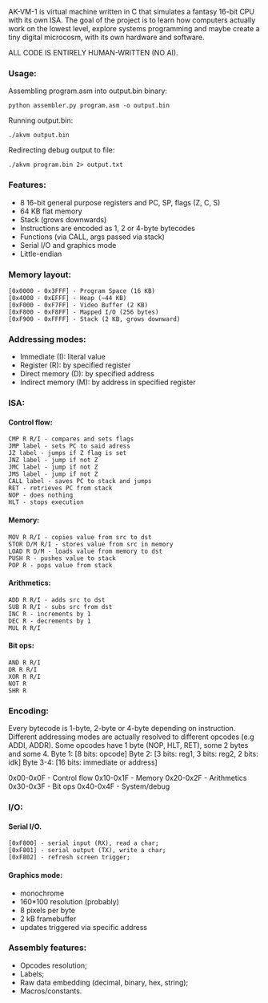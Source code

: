 AK-VM-1 is virtual machine written in C that simulates a fantasy 16-bit CPU with its own ISA. The goal of the project is to learn how computers actually work on the lowest level, explore systems programming and maybe create a tiny digital microcosm, with its own hardware and software.

ALL CODE IS ENTIRELY HUMAN-WRITTEN (NO AI).

### Usage:
Assembling program.asm into output.bin binary:
```
python assembler.py program.asm -o output.bin
```

Running output.bin:
```
./akvm output.bin
```

Redirecting debug output to file:
```
./akvm program.bin 2> output.txt
```

### Features:

- 8 16-bit general purpose registers and PC, SP, flags (Z, C, S)
- 64 KB flat memory
- Stack (grows downwards)
- Instructions are encoded as 1, 2 or  4-byte bytecodes
- Functions (via CALL, args passed via stack)
- Serial I/O and graphics mode
- Little-endian

### Memory layout:
```
[0x0000 - 0x3FFF] - Program Space (16 KB)
[0x4000 - 0xEFFF] - Heap (~44 KB) 
[0xF000 - 0xF7FF] - Video Buffer (2 KB)
[0xF800 - 0xF8FF] - Mapped I/O (256 bytes)
[0xF900 - 0xFFFF] - Stack (2 KB, grows downward)
```

### Addressing modes:
- Immediate (I): literal value
- Register (R): by specified register
- Direct memory (D): by specified address
- Indirect memory (M): by address in specified register

### ISA:

#### Control flow:
```
CMP R R/I - compares and sets flags
JMP label - sets PC to said adress
JZ label - jumps if Z flag is set
JNZ label - jump if not Z
JMC label - jump if not Z
JMS label - jump if not Z
CALL label - saves PC to stack and jumps
RET - retrieves PC from stack
NOP - does nothing
HLT - stops execution
```

#### Memory:
```
MOV R R/I - copies value from src to dst
STOR D/M R/I - stores value from src in memory
LOAD R D/M - loads value from memory to dst
PUSH R - pushes value to stack
POP R - pops value from stack
```

#### Arithmetics:
```
ADD R R/I - adds src to dst
SUB R R/I - subs src from dst
INC R - increments by 1
DEC R - decrements by 1
MUL R R/I
```

#### Bit ops:
```
AND R R/I
OR R R/I
XOR R R/I
NOT R
SHR R
```

### Encoding:
Every bytecode is 1-byte, 2-byte or 4-byte depending on instruction. Different addressing modes are actually resolved to different opcodes (e.g ADDI, ADDR). Some opcodes have 1 byte (NOP, HLT, RET), some 2 bytes and some 4.
Byte 1: [8 bits: opcode]
Byte 2: [3 bits: reg1, 3 bits: reg2, 2 bits: idk]
Byte 3-4: [16 bits: immediate or address]

0x00-0x0F - Control flow
0x10-0x1F - Memory
0x20-0x2F - Arithmetics
0x30-0x3F - Bit ops
0x40-0x4F - System/debug

### I/O:

#### Serial I/O. 
```
[0xF800] - serial input (RX), read a char;
[0xF801] - serial output (TX), write a char;
[0xF802] - refresh screen trigger;
```

#### Graphics mode: 
- monochrome
- 160*100 resolution (probably)
- 8 pixels per byte
- 2 kB framebuffer
- updates triggered via specific address


### Assembly features:
- Opcodes resolution;
- Labels;
- Raw data embedding (decimal, binary, hex, string);
- Macros/constants.